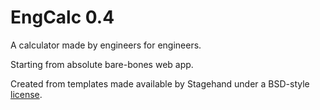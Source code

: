 # EngCalc 0.4

A calculator made by engineers for engineers.

Starting from absolute bare-bones web app.

Created from templates made available by Stagehand under a BSD-style
[license](https://github.com/dart-lang/stagehand/blob/master/LICENSE).
